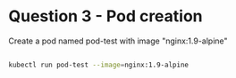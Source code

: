 # Question 3 - Pod creation

Create a pod named pod-test with image "nginx:1.9-alpine"

```sh

kubectl run pod-test --image=nginx:1.9-alpine

```
